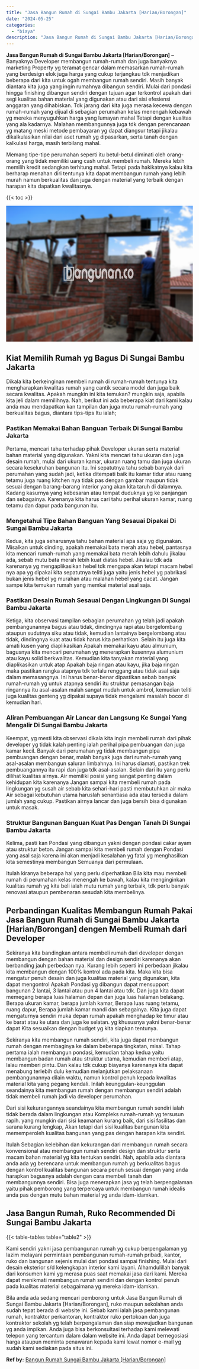 ```yaml
---
title: "Jasa Bangun Rumah di Sungai Bambu Jakarta [Harian/Borongan]"
date: "2024-05-25"
categories: 
  - "biaya"
description: "Jasa Bangun Rumah di Sungai Bambu Jakarta [Harian/Borongan]. Bila anda ada sedang mencari pemborong untuk Jasa Bangun Rumah di Sungai Bambu Jakarta [Harian/..."
---
```


**Jasa Bangun Rumah di Sungai Bambu Jakarta \[Harian/Borongan\]** – Banyaknya Developer membangun rumah-rumah dan juga banyaknya marketing Property yg teramat gencar dalam memasarkan rumah-rumah yang berdesign elok juga harga yang cukup terjangkau tdk menjadikan beberapa dari kita untuk ogah membangun rumah sendiri. Masih banyak diantara kita juga yang ingin rumahnya dibangun sendiri. Mulai dari pondasi hingga finishing dibangun sendiri dengan tujuan agar terkontrol apakah dari segi kualitas bahan material yang digunakan atau dari sisi efesiensi anggaran yang dihabiskan. Tdk jarang dari kita juga merasa kecewa dengan rumah-rumah yang dijual di sebagian perumahan kelas menengah kebawah yg mereka menyuguhkan harga yang lumayan mahal Tetapi dengan kualitas yang ala kadarnya. Malahan membangunnya juga tdk dengan perencanaan yg matang meski metode pembayaran yg dapat diangsur tetapi jikalau dikalkulasikan nilai dari aset rumah yg dipasarkan, serta tanah dengan kalkulasi harga, masih terbilang mahal.

Memang tipe-tipe perumahan seperti itu betul-betul diminati oleh orang-orang yang tidak memiliki uang cash untuk membeli rumah. Mereka lebih memilih kredit sedangkan terhitung mahal. Tetapi pada hakikatnya kalau kita berharap menahan diri tentunya kita dapat membangun rumah yang lebih murah namun berkualitas dan juga dengan material yang terbaik dengan harapan kita dapatkan kwalitasnya.

{{< toc >}}

![Jasa Bangun Rumah di Sungai Bambu Jakarta [Harian/Borongan]](/images/borong-bangunan-37.png)

## Kiat Memilih Rumah yg Bagus Di Sungai Bambu Jakarta

Dikala kita berkeinginan membeli rumah di rumah-rumah tentunya kita mengharapkan kwalitas rumah yang cantik secara model dan juga baik secara kwalitas. Apakah mungkin ini kita temukan? mungkin saja, apabila kita jeli dalam memilihnya. Nah, berikut ini ada beberapa kiat dari kami kalau anda mau mendapatkan kan tampilan dan juga mutu rumah-rumah yang berkualitas bagus, diantara tips-tips Itu ialah;

### Pastikan Memakai Bahan Banguan Terbaik Di Sungai Bambu Jakarta

Pertama, mencari tahu terhadap pihak Developer ukuran serta material bahan material yang digunakan. Yakni kita mencari tahu ukuran dan juga desain rumah, mulai dari ukuran kamar, ukuran ruang tamu dan juga ukuran secara keseluruhan bangunan itu. Ini sepatutnya tahu sebab banyak dari perumahan yang sudah jadi, ketika ditempati baik itu kamar tidur atau ruang tetamu juga ruang kitchen nya tidak pas dengan gambar maupun tidak sesuai dengan barang-barang interior yang akan kita taruh di dalamnya. Kadang kasurnya yang kebesaran atau tempat duduknya yg ke panjangan dan sebagainya. Karenanya kita harus cari tahu perihal ukuran kamar, ruang tetamu dan dapur pada bangunan itu.

### Mengetahui Tipe Bahan Banguan Yang Sesauai Dipakai Di Sungai Bambu Jakarta

Kedua, kita juga seharusnya tahu bahan material apa saja yg digunakan. Misalkan untuk dinding, apakah memakai bata merah atau hebel, pantasnya kita mencari rumah-rumah yang memakai bata merah lebih dahulu jikalau ada, sebab mutu bata merah lebih kuat diatas hebel. Jikalau tdk ada karenanya yg mengaplikasikan hebel tdk mengapa akan tetapi macam hebel nya apa yg dipakai kita sepatutnya teliti juga yaitu jenis hebel yg pabrikasi bukan jenis hebel yg murahan atau malahan hebel yang cacat. Jangan sampe kita temukan rumah yang memkai material asal saja.

### Pastikan Desain Rumah Sesauai Dengan Lingkungan Di Sungai Bambu Jakarta

Ketiga, kita observasi tampilan sebagian perumahan yg telah jadi apakah pembangunannya bagus atau tidak, dindingnya rapi atau bergelombang ataupun sudutnya siku atau tidak, kemudian lantainya bergelombang atau tidak, dindingnya kuat atau tidak harus kita perhatikan. Selain itu juga kita amati kusen yang diaplikasikan Apakah memakai kayu atau almunium, bagusnya kita mencari perumahan yg menerapkan kusennya alumunium atau kayu solid berkwalitas. Kemudian kita tanyakan material yang diaplikasikan untuk atap Apakah baja ringan atau kayu, jika baja ringan maka pastikan rangka atapnya tdk terlalu renggang atau tidak asal saja dalam memasangnya. Ini harus benar-benar dipastikan sebab banyak rumah-rumah yg untuk atapnya sendiri itu struktur pemasangan baja ringannya itu asal-asalan malah sangat mudah untuk ambrol, kemudian teliti juga kualitas genteng yg dipakai supaya tidak mengalami masalah bocor di kemudian hari.

### Aliran Pembuangan Air Lancar dan Langsung Ke Sungai Yang Mengalir Di Sungai Bambu Jakarta

Keempat, yg mesti kita observasi dikala kita ingin membeli rumah dari pihak developer yg tidak kalah penting ialah perihal pipa pembuangan dan juga kamar kecil. Banyak dari perumahan yg tidak membangun pipa pembuangan dengan benar, malah banyak juga dari rumah-rumah yang asal-asalan membangun saluran limbahnya. Ini harus diamati, pastikan trek pembuangannya itu rapi dan juga tdk asal-asalan. Selain dari itu yang perlu dilihat kualitas airnya. Air memiliki posisi yang sangat penting dalam kehidupan kita karenanya Jangan sampai kita membeli rumah pada lingkungan yg susah air sebab kita sehari-hari pasti membutuhkan air maka Air sebagai kebutuhan utama haruslah senantiasa ada atau tersedia dalam jumlah yang cukup. Pastikan airnya lancar dan juga bersih bisa digunakan untuk masak.

### Struktur Bangunan Banguan Kuat Pas Dengan Tanah Di Sungai Bambu Jakarta

Kelima, pasti kan Pondasi yang dibangun yakni dengan pondasi cakar ayam atau struktur beton. Jangan sampai kita membeli rumah dengan Pondasi yang asal saja karena ini akan menjadi kesalahan yg fatal yg menghasilkan kita semestinya membangun Semuanya dari permulaan.

Itulah kiranya beberapa hal yang perlu diperhatikan Bila kita mau membeli rumah di perumahan kelas menengah ke bawah, kalau kita menginginkan kualitas rumah yg kita beli ialah mutu rumah yang terbaik, tdk perlu banyak renovasi ataupun pembenaran sesudah kita membelinya.

## Perbandingan Kualitas Membangun Rumah Pakai Jasa Bangun Rumah di Sungai Bambu Jakarta \[Harian/Borongan\] dengen Membeli Rumah dari Developer

Sekiranya kita bandingkan antara membeli rumah dari developer dengan membangun dengan bahan material dan design sendiri karenanya akan berbanding jauh perbedaan nya. Kurang lebih seperti ini perbedaan jikalau kita membangun dengan 100% kontrol ada pada kita. Maka kita bisa mengatur penuh desain dan juga kualitas material yang digunakan, kita dapat mengontrol Apakah Pondasi yg dibangun dapat mensupport bangunan 2 lantai, 3 lantai atau pun 4 lantai atau tdk. Dan juga kita dapat memegang berapa luas halaman depan dan juga luas halaman belakang. Berapa ukuran kamar, berapa jumlah kamar, Berapa luas ruang tetamu, ruang dapur, Berapa jumlah kamar mandi dan sebagainya. Kita juga dapat mengaturnya sendiri muka depan rumah apakah menghadap ke timur atau ke barat atau ke utara dan juga ke selatan. yg khususnya yakni benar-benar dapat Kita sesuaikan dengan budget yg kita siapkan tentunya.

Sekiranya kita membangun rumah sendiri, kita juga dapat membangun rumah dengan membaginya ke dalam beberapa tingkatan, misal. Tahap pertama ialah membangun pondasi, kemudian tahap kedua yaitu membangun badan rumah atau struktur utama, kemudian memberi atap, lalau memberi pintu. Dan kalau tdk cukup biayanya karenanya kita dapat menabung terlebih dulu kemudian melanjutkan pelaksanaan pembangunannya dilain waktu, namun kontrol penuh kepada kwalitas material kita yang pegang kendali. Inilah keunggulan-keunggulan seandainya kita membangun rumah dengan membangun sendiri adalah tidak membeli rumah jadi via developer perumahan.

Dari sisi kekurangannya seandainya kita membangun rumah sendiri ialah tidak berada dalam lingkungan atau Kompleks rumah-rumah yg tersusun rapih. yang mungkin dari sisi keamanan kurang baik, dari sisi fasilitas dan sarana kurang lengkap, Akan tetapi dari sisi kualitas bangunan kita mememperoleh kualitas bangunan yang pas dengan harapan kita sendiri.

Itulah Sebagian kelebihan dan kekurangan dari membangun rumah secara konvensional atau membangun rumah sendiri design dan struktur serta macam bahan material yg kita tentukan sendiri. Nah, apabila ada diantara anda ada yg berencana untuk membangun rumah yg berkualitas bagus dengan kontrol kualitas bangunan secara penuh sesuai dengan yang anda harapkan bagusnya adalah dengan cara membeli tanah dan membangunnya sendiri. Bisa juga menerapkan jasa yg telah berpengalaman yaitu pihak pemborong yang terpercaya untuk membangun rumah idealis anda pas dengan mutu bahan material yg anda idam-idamkan.

## Jasa Bangun Rumah, Ruko Recommended Di Sungai Bambu Jakarta

{{< table-tables table="table2" >}}

Kami sendiri yakni jasa pembangunan rumah yg cukup berpengalaman yg lazim melayani permintaan pembangunan rumah-rumah pribadi, kantor, ruko dan bangunan sejenis mulai dari pondasi sampai finishing. Mulai dari desain eksterior s/d kelengkapan interior kami layani. Alhamdulillah banyak dari konsumen kami yg merasa puas saat memakai jasa dari kami. Mereka dapat menikmati membangun rumah sendiri dan dengan kontrol penuh pada kualitas material sebagaimana yg mereka idam-idamkan.

Bila anda ada sedang mencari pemborong untuk Jasa Bangun Rumah di Sungai Bambu Jakarta \[Harian/Borongan\], ruko maupun sekolahan anda sudah tepat berada di website ini. Sebab kami ialah jasa pembangunan rumah, kontraktor perkantoran, kontraktor ruko pertokoan dan juga kontraktor sekolah yg telah berpengalaman dan siap mewujudkan bangunan yg anda impikan. Anda juga bisa berkonsultasi terhadap kami melewati telepon yang tercantum dalam dalam website ini. Anda dapat bernegosiasi harga ataupun meminta penawaran kepada kami lewat nomor e-mail yg sudah kami sediakan pada situs ini.

**Ref by:** [Bangun Rumah Sungai Bambu Jakarta [Harian/Borongan]](https://id.wikipedia.org/wiki/Bangun)

